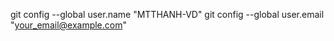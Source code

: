 ﻿git config --global user.name "MTTHANH-VD"
git config --global user.email "your_email@example.com"

